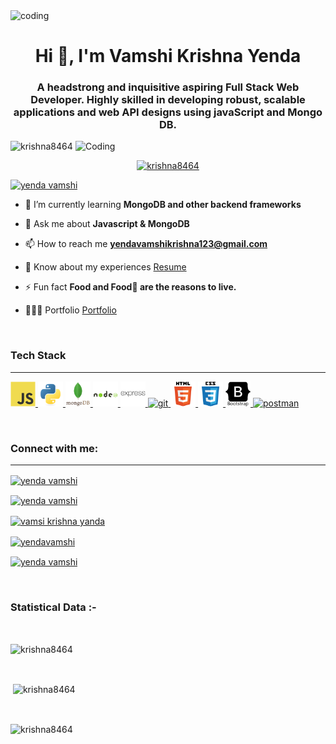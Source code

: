 <img alt = "coding" src = "https://camo.githubusercontent.com/5e3babfce4609dcd669a8f2a6d37b47c85486729942c57c5afbfc715f0b5dff7/68747470733a2f2f7777772e6469676974616c736f6c7574696f6e73657276696365732e636f6d2f696d672f73657276696365732f776562253230646576656c6f706d656e742e676966">
<h1 align="center">Hi 👋, I'm Vamshi Krishna Yenda</h1>
<h3 align="center">A headstrong and inquisitive aspiring Full Stack Web Developer. Highly skilled in developing robust, scalable applications and web API designs using javaScript and Mongo DB.</h3>
<img align="right" alt="Coding" width="400" src="https://cdn.dribbble.com/users/1894420/screenshots/14032021/programming_01.gif">

<p align="left"> <img src="https://komarev.com/ghpvc/?username=krishna8464&label=Profile%20views&color=0e75b6&style=flat" alt="krishna8464" /> </p>

<p align="center"> <a href="https://github.com/ryo-ma/github-profile-trophy"><img src="https://github-profile-trophy.vercel.app/?username=krishna8464" alt="krishna8464" /></a> </p>

<p align="left"> <a href="https://twitter.com/home" target="blank"><img src="https://img.shields.io/twitter/follow/yenda vamshi?logo=twitter&style=for-the-badge" alt="yenda vamshi" /></a> </p>

- 🌱 I’m currently learning **MongoDB and other backend frameworks**

- 💬 Ask me about **Javascript & MongoDB**

- 📫 How to reach me **yendavamshikrishna123@gmail.com**

- 📄 Know about my experiences [Resume](https://drive.google.com/file/d/1ij5RSJFU7uu1FTJ9KSIq1T4iCYtxxXMg/view?usp=share_link)

- ⚡ Fun fact **Food and Food🍜 are the reasons to live.**
- 🧑🏿‍💻 Portfolio [Portfolio](https://krishna8464.github.io/)

<br>

<h3 align="left">Tech Stack</h3>
<hr>
<p align="left"> 
  <a href="https://developer.mozilla.org/en-US/docs/Web/JavaScript" target="_blank" rel="noreferrer"> <img src="https://raw.githubusercontent.com/devicons/devicon/master/icons/javascript/javascript-original.svg" alt="javascript" width="40" height="40"/> </a>
   <a href="https://www.python.org" target="_blank" rel="noreferrer"> <img src="https://raw.githubusercontent.com/devicons/devicon/master/icons/python/python-original.svg" alt="python" width="40" height="40"/> </a> 
   <a href="https://www.mongodb.com/" target="_blank" rel="noreferrer"> <img src="https://raw.githubusercontent.com/devicons/devicon/master/icons/mongodb/mongodb-original-wordmark.svg" alt="mongodb" width="40" height="40"/> </a>
    <a href="https://nodejs.org" target="_blank" rel="noreferrer"> <img src="https://raw.githubusercontent.com/devicons/devicon/master/icons/nodejs/nodejs-original-wordmark.svg" alt="nodejs" width="40" height="40"/> </a>
   <a href="https://expressjs.com" target="_blank" rel="noreferrer"> <img src="https://raw.githubusercontent.com/devicons/devicon/master/icons/express/express-original-wordmark.svg" alt="express" width="40" height="40"/> </a> 
   <a href="https://git-scm.com/" target="_blank" rel="noreferrer"> <img src="https://www.vectorlogo.zone/logos/git-scm/git-scm-icon.svg" alt="git" width="40" height="40"/> </a> 
  <a href="https://www.w3.org/blog/2019/05/w3c-and-whatwg-to-work-together-to-advance-the-open-web-platform/" target="_blank" rel="noreferrer"> <img src="https://raw.githubusercontent.com/devicons/devicon/master/icons/html5/html5-original-wordmark.svg" alt="html5" width="40" height="40"/> </a> 
  <a href="https://www.w3schools.com/css/" target="_blank" rel="noreferrer"> <img src="https://raw.githubusercontent.com/devicons/devicon/master/icons/css3/css3-original-wordmark.svg" alt="css3" width="40" height="40"/> </a> 
  <a href="https://getbootstrap.com" target="_blank" rel="noreferrer"> <img src="https://raw.githubusercontent.com/devicons/devicon/master/icons/bootstrap/bootstrap-plain-wordmark.svg" alt="bootstrap" width="40" height="40"/> </a> 
  <a href="https://postman.com" target="_blank" rel="noreferrer"> <img src="https://www.vectorlogo.zone/logos/getpostman/getpostman-icon.svg" alt="postman" width="40" height="40"/> </a> 
 
</p>
<br>
<h3 align="left">Connect with me:</h3>
<hr>
<p align="left">
<a href="https://twitter.com/home" target="blank"><img align="center" src="https://raw.githubusercontent.com/rahuldkjain/github-profile-readme-generator/master/src/images/icons/Social/twitter.svg" alt="yenda vamshi" height="30" width="40" /></a>
  
<a href="https://www.linkedin.com/in/yenda-vamshi-krishna-0826a2253/" target="blank"><img align="center" src="https://raw.githubusercontent.com/rahuldkjain/github-profile-readme-generator/master/src/images/icons/Social/linked-in-alt.svg" alt="yenda vamshi" height="30" width="40" /></a>

<a href="https://www.facebook.com/vamsikrishna.yanda" target="blank"><img align="center" src="https://raw.githubusercontent.com/rahuldkjain/github-profile-readme-generator/master/src/images/icons/Social/facebook.svg" alt="vamsi krishna yanda" height="30" width="40" /></a>
  
<a href="https://www.instagram.com/yendavamshi/" target="blank"><img align="center" src="https://raw.githubusercontent.com/rahuldkjain/github-profile-readme-generator/master/src/images/icons/Social/instagram.svg" alt="yendavamshi" height="30" width="40" /></a>
  
<a href="https://www.youtube.com/channel/UCRS30TKa5rIvvwGDC60hkzw" target="blank"><img align="center" src="https://raw.githubusercontent.com/rahuldkjain/github-profile-readme-generator/master/src/images/icons/Social/youtube.svg" alt="yenda vamshi" height="30" width="40" /></a>
</p>
<br>
<h3 align="left">Statistical Data :-</h3>
<br>
<div><p><img align="center" src="https://github-readme-stats.vercel.app/api/top-langs?username=krishna8464&show_icons=true&locale=en&layout=compact" alt="krishna8464" /></p></div>
<br>
<div><p>&nbsp;<img align="center" src="https://github-readme-stats.vercel.app/api?username=krishna8464&show_icons=true&locale=en" alt="krishna8464" /></p></div>
<br>
<div><p><img align="center" src="https://github-readme-streak-stats.herokuapp.com/?user=krishna8464" alt="krishna8464"/></p></div>
